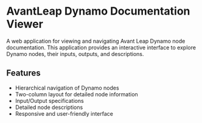 # AvantLeap Dynamo Documentation Viewer

A web application for viewing and navigating Avant Leap Dynamo node documentation. This application provides an interactive interface to explore Dynamo nodes, their inputs, outputs, and descriptions.

## Features

- Hierarchical navigation of Dynamo nodes
- Two-column layout for detailed node information
- Input/Output specifications
- Detailed node descriptions
- Responsive and user-friendly interface
